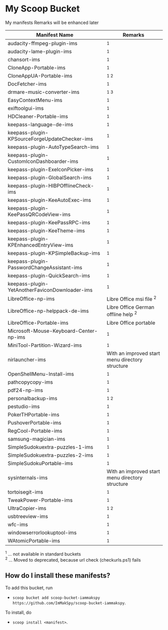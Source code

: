 # My Scoop Bucket

My manifests
Remarks will be enhanced later

| Manifest Name                                  | Remarks                                          |
| ---------------------------------------------- | ------------------------------------------------ |
| audacity-ffmpeg-plugin-ims                     | <sup>1</sup>                                     |
| audacity-lame-plugin-ims                       | <sup>1</sup>                                     |
| chansort-ims                                   | <sup>1</sup>                                     |
| CloneApp-Portable-ims                          | <sup>1</sup>                                     |
| CloneAppUA-Portable-ims                        | <sup>1 2</sup>                                   |
| DocFetcher-ims                                 | <sup>1</sup>                                     |
| drmare-music-converter-ims                     | <sup>1 3</sup>                                   |
| EasyContextMenu-ims                            | <sup>1</sup>                                     |
| exiftoolgui-ims                                | <sup>1</sup>                                     |
| HDCleaner-Portable-ims                         | <sup>1</sup>                                     |
| keepass-language-de-ims                        | <sup>1</sup>                                     |
| keepass-plugin-KPSourceForgeUpdateChecker-ims  | <sup>1</sup>                                     |
| keepass-plugin-AutoTypeSearch-ims              | <sup>1</sup>                                     |
| keepass-plugin-CustomIconDashboarder-ims       | <sup>1</sup>                                     |
| keepass-plugin-ExeIconPicker-ims               | <sup>1</sup>                                     |
| keepass-plugin-GlobalSearch-ims                | <sup>1</sup>                                     |
| keepass-plugin-HIBPOfflineCheck-ims            | <sup>1</sup>                                     |
| keepass-plugin-KeeAutoExec-ims                 | <sup>1</sup>                                     |
| keepass-plugin-KeePassQRCodeView-ims           | <sup>1</sup>                                     |
| keepass-plugin-KeePassRPC-ims                  | <sup>1</sup>                                     |
| keepass-plugin-KeeTheme-ims                    | <sup>1</sup>                                     |
| keepass-plugin-KPEnhancedEntryView-ims         | <sup>1</sup>                                     |
| keepass-plugin-KPSimpleBackup-ims              | <sup>1</sup>                                     |
| keepass-plugin-PasswordChangeAssistant-ims     | <sup>1</sup>                                     |
| keepass-plugin-QuickSearch-ims                 | <sup>1</sup>                                     |
| keepass-plugin-YetAnotherFaviconDownloader-ims | <sup>1</sup>                                     |
| LibreOffice-np-ims                             | Libre Office msi file <sup>2</sup>               |
| LibreOffice-np-helppack-de-ims                 | Libre Office German offline help <sup>2</sup>    |
| LibreOffice-Portable-ims                       | Libre Office portable                            |
| Microsoft-Mouse-Keyboard-Center-np-ims         | <sup>1</sup>                                     |
| MiniTool-Partition-Wizard-ims                  | <sup>1</sup>                                     |
| nirlauncher-ims                                | With an improved start menu directory structure  |
| OpenShellMenu-Install-ims                      | <sup>1</sup>                                     |
| pathcopycopy-ims                               | <sup>1</sup>                                     |
| pdf24-np-ims                                   | <sup>1</sup>                                     |
| personalbackup-ims                             | <sup>1 2</sup>                                   |
| pestudio-ims                                   | <sup>1</sup>                                     |
| PokerTHPortable-ims                            | <sup>1</sup>                                     |
| PushoverPortable-ims                           | <sup>1</sup>                                     |
| RegCool-Portable-ims                           | <sup>1</sup>                                     |
| samsung-magician-ims                           | <sup>1</sup>                                     |
| SimpleSudokuextra-puzzles-1-ims                | <sup>1</sup>                                     |
| SimpleSudokuextra-puzzles-2-ims                | <sup>1</sup>                                     |
| SimpleSudokuPortable-ims                       | <sup>1</sup>                                     |
| sysinternals-ims                               | With an improved start menu directory structure  |
| tortoisegit-ims                                | <sup>1</sup>                                     |
| TweakPower-Portable-ims                        | <sup>1</sup>                                     |
| UltraCopier-ims                                | <sup>1 2</sup>                                   |
| usbtreeview-ims                                | <sup>1</sup>                                     |
| wfc-ims                                        | <sup>1</sup>                                     |
| windowserrorlookuptool-ims                     | <sup>1</sup>                                     |
| WAtomicPortable-ims                            | <sup>1</sup>                                     |

<sup>1</sup> ... not available in standard buckets<br>
<sup>2</sup> ... Moved to deprecated, because url check (checkurls.ps1) fails

How do I install these manifests?
---------------------------------

To add this bucket, run

- `scoop bucket add scoop-bucket-iammakspy https://github.com/ImMakSpy/scoop-bucket-iammakspy`.

To install, do

- `scoop install <manifest>`.
